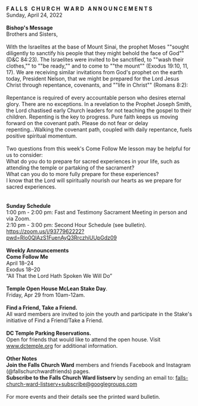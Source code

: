 **F A L L S &nbsp; C H U R C H &nbsp; W A R D &nbsp; A N N O U N C E M E N T S**<br />
Sunday, April 24, 2022<br />
<br />
**Bishop's Message**<br />
Brothers and Sisters,<br />
<br />
With the Israelites at the base of Mount Sinai, the prophet Moses ""sought diligently to sanctify his people that they might behold the face of God"" (D&C 84:23). The Israelites were invited to be sanctified, to ""wash their clothes,"" to ""be ready,"" and to come to ""the mount"" (Exodus 19:10, 11, 17).  We are receiving similar invitations from God's prophet on the earth today, President Nelson, that we might be prepared for the Lord Jesus Christ through repentance, covenants, and ""life in Christ"" (Romans 8:2):<br />
<br />
Repentance is required of every accountable person who desires eternal glory. There are no exceptions. In a revelation to the Prophet Joseph Smith, the Lord chastised early Church leaders for not teaching the gospel to their children. Repenting is the key to progress. Pure faith keeps us moving forward on the covenant path. Please do not fear or delay repenting...Walking the covenant path, coupled with daily repentance, fuels positive spiritual momentum.<br />
<br />
Two questions from this week's Come Follow Me lesson may be helpful for us to consider:  <br />
What do you do to prepare for sacred experiences in your life, such as attending the temple or partaking of the sacrament?<br />
What can you do to more fully prepare for these experiences?<br />
I know that the Lord will spiritually nourish our hearts as we prepare for sacred experiences.<br />
<br />
<br />
**Sunday Schedule**<br />
1:00 pm - 2:00 pm: Fast and Testimony Sacrament Meeting in person and via Zoom. <br />
2:10 pm - 3:00 pm: Second Hour Schedule (see bulletin). <br />
https://zoom.us/j/9377962222?pwd=Rlo0QlAzS1FuenAyQ3RrczhiUUpGdz09<br />
<br />
**Weekly Announcements**<br />
**Come Follow Me**  <br />
April 18–24<br />
 Exodus 18–20<br />
 “All That the Lord Hath Spoken We Will Do”  <br />
<br />
**Temple Open House McLean Stake Day**.  <br />
 Friday, Apr 29 from 10am-12am.  <br />
<br />
**Find a Friend, Take a Friend.**  <br />
 All ward members are invited to join the youth and participate in the Stake's initiative of Find a Friend/Take a Friend.  <br />
<br />
**DC Temple Parking Reservations.**  <br />
 Open for friends that would like to attend the open house. Visit www.dctemple.org for additional information.  <br />
<br />
**Other Notes**<br />
 **Join the Falls Church Ward** members and friends Facebook and Instagram (@fallschurchwardfriends) pages.  <br />
 **Subscribe to the Falls Church Ward listserv** by sending an email to: falls-church-ward-listserv+subscribe@googlegroups.com  <br />
<br />
For more events and their details see the printed ward bulletin.  <br />
<br />
<br />

